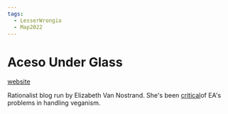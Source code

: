 ```yaml
---
tags:
  - LesserWrongia
  - Map2022
---
```

# Aceso Under Glass

[website](https://acesounderglass.com/)

Rationalist blog run by Elizabeth Van Nostrand. She's been [critical](https://acesounderglass.com/2023/09/28/ea-vegan-advocacy-is-not-truthseeking-and-its-everyones-problem/)of EA's problems in handling veganism.